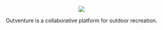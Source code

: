 <p align="center"><img src ="https://res.cloudinary.com/dx1s7kdgz/image/upload/v1494039279/symbolWhite_ifikl5.png" /></p>

<p align="center">Outventure is a collaborative platform for outdoor recreation.</p>




